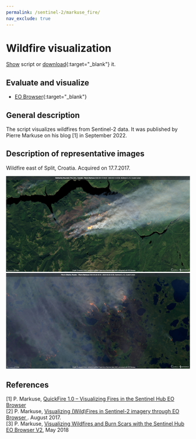 ```yaml
---
permalink: /sentinel-2/markuse_fire/
nav_exclude: true
---
```


# Wildfire visualization

<a href="#" id='togglescript'>Show</a> script or [download](script.js){:target="_blank"} it.
<div id='script_view' style="display:none">
{% highlight javascript %}
{% include_relative script.js %}
{% endhighlight %}
</div>

## Evaluate and visualize
 - [EO Browser](https://sentinelshare.page.link/RjcV){:target="_blank"}

## General description
The script visualizes wildfires from Sentinel-2 data. It was published by Pierre Markuse on his blog [1] in September 2022.

## Description of representative images

Wildfire east of Split, Croatia. Acquired on 17.7.2017.

![Battleship Fire, Canada.](fig/2022-09-10-Battleship_Mountan_Fire.png)  
![Fires in Sibiria, Russia.](fig/2020-06-28-Sibiria_fires.jpg)

## References
[1] P. Markuse, [QuickFire 1.0 – Visualizing Fires in the Sentinel Hub EO Browser](https://pierre-markuse.net/2022/09/21/quickfire-1-0-visualizing-fires-in-the-sentinel-hub-eo-browser/)  
[2] P. Markuse, [Visualizing (Wild)Fires in Sentinel-2 imagery through EO Browser
](https://pierre-markuse.net/2017/08/07/visualizing-wildfires-sentinel-2-imagery-eo-browser/). August 2017.  
[3] P. Markuse, [Visualizing Wildfires and Burn Scars with the Sentinel Hub EO Browser V2](https://github.com/sentinel-hub/custom-scripts/blob/master/sentinel-2/markuse_fire/script.js), May 2018
